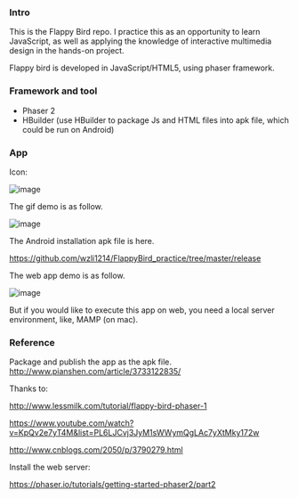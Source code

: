 ### Intro

This is the Flappy Bird repo. 
I practice this as an opportunity to learn JavaScript, as well as applying the knowledge of interactive multimedia design in the hands-on project.

Flappy bird is developed in JavaScript/HTML5, using phaser framework. 

### Framework and tool
+ Phaser 2
+ HBuilder (use HBuilder to package Js and HTML files into apk file, which could be run on Android)

### App
Icon:

![image](https://github.com/wzli1214/FlappyBird_practice/blob/master/res/icons/144x144.png)

The gif demo is as follow. 

![image](https://github.com/wzli1214/FlappyBird_practice/blob/master/res/gif/AndroidApp.gif)

The Android installation apk file is here.

https://github.com/wzli1214/FlappyBird_practice/tree/master/release

The web app demo is as follow.

![image](https://github.com/wzli1214/FlappyBird_practice/blob/master/res/gif/web.gif)

But if you would like to execute this app on web, you need a local server environment, like, MAMP (on mac).
      
### Reference
Package and publish the app as the apk file.
http://www.pianshen.com/article/3733122835/

Thanks to:

http://www.lessmilk.com/tutorial/flappy-bird-phaser-1

https://www.youtube.com/watch?v=KpQv2e7yT4M&list=PL6LJCvj3JyM1sWWymQgLAc7yXtMky172w

http://www.cnblogs.com/2050/p/3790279.html

Install the web server:

https://phaser.io/tutorials/getting-started-phaser2/part2

